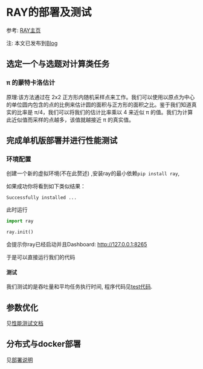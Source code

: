 # RAY的部署及测试
参考: [RAY主页](https://docs.ray.io/en/latest/index.html)
 
 注: 本文已发布到[Blog](http://www.poetrilin.com/2023/06/03/Ray%E9%83%A8%E7%BD%B2%E4%B8%8E%E6%B5%8B%E8%AF%95/)


## 选定一个与选题对计算类任务

###  π 的蒙特卡洛估计

原理:该方法通过在 2x2 正方形内随机采样点来工作。我们可以使用以原点为中心的单位圆内包含的点的比例来估计圆的面积与正方形的面积之比。鉴于我们知道真实的比率是 π/4，我们可以将我们的估计比率乘以 4 来近似 π 的值。我们为计算此近似值而采样的点越多，该值就越接近 π 的真实值。



## 完成单机版部署并进行性能测试 

### 环境配置
创建一个新的虚拟环境(不在此赘述) ,安装ray的最小依赖`pip install ray`,

如果成功你将看到如下类似结果：
```shell
Successfully installed ...
```

此时运行
```python
import ray

ray.init()
```
会提示你ray已经启动并且Dashboard:	http://127.0.0.1:8265

于是可以直接运行我们的代码

#### 测试

我们测试的是吞吐量和平均任务执行时间,
程序代码见[test代码](./ray_test.ipynb).



## 参数优化

见[性能测试文档](./性能测试.md)

## 分布式与docker部署

见[部署说明](./部署说明.md)